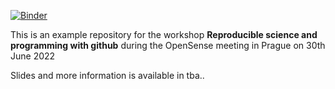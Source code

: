 [![Binder](https://mybinder.org/badge_logo.svg)](https://mybinder.org/v2/gh/OpenSenseAction/OpenSense_workshop_git_hub/HEAD)

This is an example repository for the workshop **Reproducible science and programming with github** during the OpenSense meeting in Prague on 30th June 2022   
  

Slides and more information is available in tba..